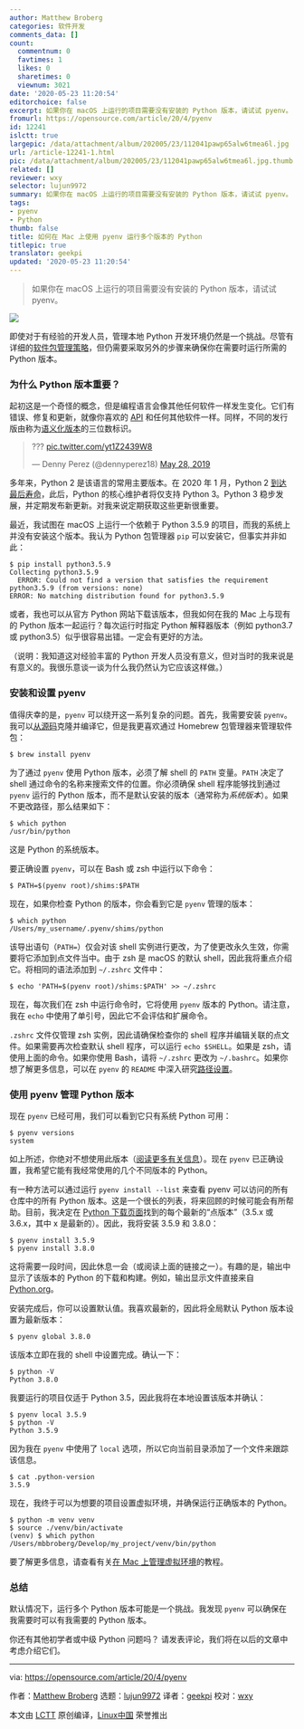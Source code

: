 ```yaml
---
author: Matthew Broberg
categories: 软件开发
comments_data: []
count:
  commentnum: 0
  favtimes: 1
  likes: 0
  sharetimes: 0
  viewnum: 3021
date: '2020-05-23 11:20:54'
editorchoice: false
excerpt: 如果你在 macOS 上运行的项目需要没有安装的 Python 版本，请试试 pyenv。
fromurl: https://opensource.com/article/20/4/pyenv
id: 12241
islctt: true
largepic: /data/attachment/album/202005/23/112041pawp65alw6tmea6l.jpg
url: /article-12241-1.html
pic: /data/attachment/album/202005/23/112041pawp65alw6tmea6l.jpg.thumb.jpg
related: []
reviewer: wxy
selector: lujun9972
summary: 如果你在 macOS 上运行的项目需要没有安装的 Python 版本，请试试 pyenv。
tags:
- pyenv
- Python
thumb: false
title: 如何在 Mac 上使用 pyenv 运行多个版本的 Python
titlepic: true
translator: geekpi
updated: '2020-05-23 11:20:54'
---
```



> 
> 如果你在 macOS 上运行的项目需要没有安装的 Python 版本，请试试 pyenv。
> 
> 
> 


![](/data/attachment/album/202005/23/112041pawp65alw6tmea6l.jpg)


即使对于有经验的开发人员，管理本地 Python 开发环境仍然是一个挑战。尽管有详细的[软件包管理策略](https://opensource.com/article/19/4/managing-python-packages)，但仍需要采取另外的步骤来确保你在需要时运行所需的 Python 版本。


### 为什么 Python 版本重要？


起初这是一个奇怪的概念，但是编程语言会像其他任何软件一样发生变化。它们有错误、修复和更新，就像你喜欢的 [API](https://opensource.com/article/19/5/api-evolution-right-way) 和任何其他软件一样。同样，不同的发行版由称为[语义化版本](https://semver.org/)的三位数标识。



> 
> ??? [pic.twitter.com/yt1Z2439W8](https://t.co/yt1Z2439W8)
> 
> 
> — Denny Perez (@dennyperez18) [May 28, 2019](https://twitter.com/dennyperez18/status/1133505310516232203?ref_src=twsrc%5Etfw)
> 
> 
> 


多年来，Python 2 是该语言的常用主要版本。在 2020 年 1 月，Python 2 [到达最后寿命](https://opensource.com/article/19/11/end-of-life-python-2)，此后，Python 的核心维护者将仅支持 Python 3。Python 3 稳步发展，并定期发布新更新。对我来说定期获取这些更新很重要。


最近，我试图在 macOS 上运行一个依赖于 Python 3.5.9 的项目，而我的系统上并没有安装这个版本。我认为 Python 包管理器 `pip` 可以安装它，但事实并非如此：



```
$ pip install python3.5.9
Collecting python3.5.9
  ERROR: Could not find a version that satisfies the requirement python3.5.9 (from versions: none)
ERROR: No matching distribution found for python3.5.9
```

或者，我也可以从官方 Python 网站下载该版本，但我如何在我的 Mac 上与现有的 Python 版本一起运行？每次运行时指定 Python 解释器版本（例如 python3.7 或 python3.5）似乎很容易出错。一定会有更好的方法。


（说明：我知道这对经验丰富的 Python 开发人员没有意义，但对当时的我来说是有意义的。我很乐意谈一谈为什么我仍然认为它应该这样做。）


### 安装和设置 pyenv


值得庆幸的是，`pyenv` 可以绕开这一系列复杂的问题。首先，我需要安装 `pyenv`。我可以[从源码](https://github.com/pyenv/pyenv)克隆并编译它，但是我更喜欢通过 Homebrew 包管理器来管理软件包：



```
$ brew install pyenv
```

为了通过 `pyenv` 使用 Python 版本，必须了解 shell 的 `PATH` 变量。`PATH` 决定了 shell 通过命令的名称来搜索文件的位置。你必须确保 shell 程序能够找到通过 `pyenv` 运行的 Python 版本，而不是默认安装的版本（通常称为*系统版本*）。如果不更改路径，那么结果如下：



```
$ which python
/usr/bin/python
```

这是 Python 的系统版本。


要正确设置 `pyenv`，可以在 Bash 或 zsh 中运行以下命令：



```
$ PATH=$(pyenv root)/shims:$PATH
```

现在，如果你检查 Python 的版本，你会看到它是 `pyenv` 管理的版本：



```
$ which python
/Users/my_username/.pyenv/shims/python
```

该导出语句（`PATH=`）仅会对该 shell 实例进行更改，为了使更改永久生效，你需要将它添加到点文件当中。由于 zsh 是 macOS 的默认 shell，因此我将重点介绍它。将相同的语法添加到 `~/.zshrc` 文件中：



```
$ echo 'PATH=$(pyenv root)/shims:$PATH' >> ~/.zshrc
```

现在，每次我们在 zsh 中运行命令时，它将使用 `pyenv` 版本的 Python。请注意，我在 `echo` 中使用了单引号，因此它不会评估和扩展命令。


`.zshrc` 文件仅管理 zsh 实例，因此请确保检查你的 shell 程序并编辑关联的点文件。如果需要再次检查默认 shell 程序，可以运行 `echo $SHELL`。如果是 zsh，请使用上面的命令。如果你使用 Bash，请将 `~/.zshrc` 更改为 `~/.bashrc`。如果你想了解更多信息，可以在 `pyenv` 的 `README` 中深入研究[路径设置](https://github.com/pyenv/pyenv#understanding-path)。


### 使用 pyenv 管理 Python 版本


现在 `pyenv` 已经可用，我们可以看到它只有系统 Python 可用：



```
$ pyenv versions
system
```

如上所述，你绝对不想使用此版本（[阅读更多有关信息](https://opensource.com/article/19/5/python-3-default-mac)）。现在 `pyenv` 已正确设置，我希望它能有我经常使用的几个不同版本的 Python。


有一种方法可以通过运行 `pyenv install --list` 来查看 pyenv 可以访问的所有仓库中的所有 Python 版本。这是一个很长的列表，将来回顾的时候可能会有所帮助。目前，我决定在 [Python 下载页面](https://www.python.org/downloads/)找到的每个最新的“点版本”（3.5.x 或 3.6.x，其中 x 是最新的）。因此，我将安装 3.5.9 和 3.8.0：



```
$ pyenv install 3.5.9
$ pyenv install 3.8.0
```

这将需要一段时间，因此休息一会（或阅读上面的链接之一）。有趣的是，输出中显示了该版本的 Python 的下载和构建。例如，输出显示文件直接来自 [Python.org](http://python.org)。


安装完成后，你可以设置默认值。我喜欢最新的，因此将全局默认 Python 版本设置为最新版本：



```
$ pyenv global 3.8.0
```

该版本立即在我的 shell 中设置完成。确认一下：



```
$ python -V
Python 3.8.0
```

我要运行的项目仅适于 Python 3.5，因此我将在本地设置该版本并确认：



```
$ pyenv local 3.5.9
$ python -V
Python 3.5.9
```

因为我在 `pyenv` 中使用了 `local` 选项，所以它向当前目录添加了一个文件来跟踪该信息。



```
$ cat .python-version
3.5.9
```

现在，我终于可以为想要的项目设置虚拟环境，并确保运行正确版本的 Python。



```
$ python -m venv venv
$ source ./venv/bin/activate
(venv) $ which python
/Users/mbbroberg/Develop/my_project/venv/bin/python
```

要了解更多信息，请查看有关[在 Mac 上管理虚拟环境](/article-11086-1.html)的教程。


### 总结


默认情况下，运行多个 Python 版本可能是一个挑战。我发现 `pyenv` 可以确保在我需要时可以有我需要的 Python 版本。


你还有其他初学者或中级 Python 问题吗？ 请发表评论，我们将在以后的文章中考虑介绍它们。




---


via: <https://opensource.com/article/20/4/pyenv>


作者：[Matthew Broberg](https://opensource.com/users/mbbroberg) 选题：[lujun9972](https://github.com/lujun9972) 译者：[geekpi](https://github.com/geekpi) 校对：[wxy](https://github.com/wxy)


本文由 [LCTT](https://github.com/LCTT/TranslateProject) 原创编译，[Linux中国](https://linux.cn/) 荣誉推出